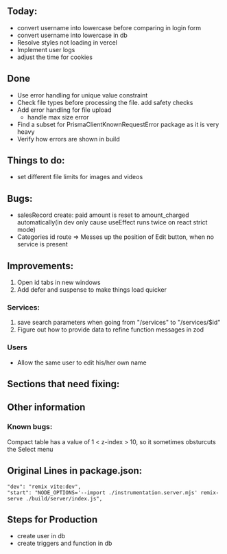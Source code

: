 ## Today:
- convert username into lowercase before comparing in login form
- convert username into lowercase in db
- Resolve styles not loading in vercel
- Implement user logs
- adjust the time for cookies


## Done

- Use error handling for unique value constraint
- Check file types before processing the file. add safety checks
- Add error handling for file upload
  - handle max size error
- Find a subset for PrismaClientKnownRequestError package as it is very heavy
- Verify how errors are shown in build

## Things to do:

- set different file limits for images and videos

## Bugs:

- salesRecord create: paid amount is reset to amount_charged automatically(in dev only cause useEffect runs twice on react strict mode)
- Categories id route => Messes up the position of Edit button, when no service is present
## Improvements:

1. Open id tabs in new windows
2. Add defer and suspense to make things load quicker
### Services:

1. save search parameters when going from "/services" to "/services/$id"
2. Figure out how to provide data to refine function messages in zod

### Users 
- Allow the same user to edit his/her own name

## Sections that need fixing:

## Other information

### Known bugs:

Compact table has a value of 1 < z-index > 10, so it sometimes obsturcuts the Select menu

## Original Lines in package.json:

    "dev": "remix vite:dev",
    "start": "NODE_OPTIONS='--import ./instrumentation.server.mjs' remix-serve ./build/server/index.js",

## Steps for Production

- create user in db
- create triggers and function in db
